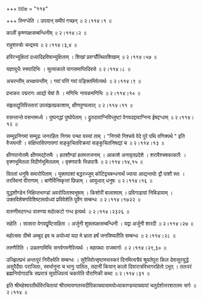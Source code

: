 +++
title = "११४"

+++
स्निग्धेति । उपयान् समीपं गच्छन्  ॥  २।११४।१  ॥   

  

कालीं कृष्णपक्षसम्बन्धिनीम्  ॥  २।११४।२  ॥   

  

राहुशस्त्रोः चन्द्रस्य  ॥  २।११४।३,४  ॥   

  

हविरभ्युक्षितां दध्यादिहविषाभ्युक्षिताम् । शिखां प्रवर्ग्यौत्थितशिखाम्  ॥  २।११४।५७  ॥   

  

यज्ञायुधैः स्फ्यादिभिः । सुत्याकाले यागसमाप्तिदिवसे  ॥  २।११४।८  ॥   

  

अचरन्तीम् अभक्षयन्तीम् । गवां पत्तिं गवां पङ्क्तिमिवेत्यर्थः  ॥  २।११४।९  ॥   

  

प्रभाकरः पद्मरागः आद्यो येषां तैः । मणिभिः नायकमणिभिः  ॥  २।११४।१०  ॥   

  

संहृतद्युतिविस्तारां उपसंहृतप्रकाशाम्, क्षीणपुण्यत्वात्  ॥  २।११४।११  ॥   

  

वसन्तान्ते वसन्तमध्ये । पुष्पनद्धां पुष्पोपेताम् । द्रुतदावाग्निविप्लुष्टां वेगवदद्दावाग्निना ईषद्दग्धाम्  ॥  २।११४।१२  ॥   

  

सम्मूढनिगमां सम्मूढः जनरहितः निगमः पन्था यस्यां ताम् । "निगमो निश्चये वेदे पुरे पथि वणिक्पथे " इति वैजयन्ती । संक्षिप्तविपणापणां सङ्कुचितविक्रयां सङ्कुचितनिषद्यां च  ॥  २।११४।१३  ॥   

  

क्षीणपानोत्तमैः क्षीणमद्योत्तमैः । हतशौण्डां हतमत्तजनाम् । आकाशे अनावृतप्रदेशे । शरावैश्चषकाकारैः । वृक्णभूमितला विदीर्णभूमितलाम् । वृक्णपात्रैः भिन्नपात्रैः  ॥  २।११४।१४,१५  ॥   

  

विततां धनुषि समारोपिताम् । युक्तपाशां बद्धरज्जुम् कोटिद्वयबन्धनार्थं ज्याया आद्यन्तयोः द्वौ पाशौ स्तः । तरस्विनां वीराणाम् । बाणैर्विनिष्कृत्तां छिन्नाम् । आयुधात् धनुषः  ॥  २।११४।१६  ॥   

  

युद्धशौण्डेन निक्षिप्तभाण्डां अवरोपिताश्वभूषाम् । किशोरीं बालाश्वाम् । प्रविगाढायां निबिडायाम् । उक्तविशेषणविशिष्टामयोध्यां प्रविवेशेति पूर्वेण सम्बन्धः  ॥  २।११४।१७२२  ॥   

  

वारुणीमदगन्धः वारुण्या मदोत्कटो गन्ध इत्यर्थः  ॥  २।११४।२३२६  ॥   

  

सहेति । सासारा वेगवद्वृष्टिसहिता । अर्जुनी शुक्लपक्षसम्बन्धिनी । यद्वा अर्जुनी शारदी  ॥  २।११४।२७  ॥   

  

महोत्सवः ग्रीष्मे अम्बुद इव च अयोध्यां यदा मे भ्राता हर्षं जनयिष्यतीति सम्बन्धः  ॥  २।११४।२८  ॥   

  

तरुणैरिति । उन्नतगामिभिः सगर्वगमनैरित्यर्थः । महापथाः राजमार्गाः  ॥  २।११४।२९,३०  ॥   

  

उज्झितप्रभं अन्तःपुरं निरीक्ष्येति सम्बन्धः । सुरैरिवोत्सृष्टमभास्करं दिनमित्यत्रैवं श्रूयतेपुरा किल देवासुरयुद्धे असुरैर्देवाः पराजिताः, स्वर्भानुना च भानुः पातितः, तदानीं कियान् कालो दिवारात्रविभागरहितो ऽभूत् । ततःपरं ब्रह्मनियोगादत्रिः सप्ररात्रं सूर्याधिपत्यं चकारेति पौराणिकी कथा  ॥  २।११४।३१  ॥   

  

इति श्रीमहेश्वरतीर्थविरचितायां श्रीरामायणतत्त्वदीपिकाख्यायामयोध्याकाण्डव्याख्यायां चतुर्दशोत्तरशततमः सर्गः  ॥  २।११४  ॥   

  

  

